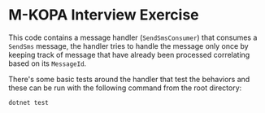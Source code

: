 # M-KOPA Interview Exercise

This code contains a message handler (`SendSmsConsumer`) that consumes a `SendSms` message, the handler tries to handle the message only once by keeping track of message that have already been processed correlating based on its `MessageId`.

There's some basic tests around the handler that test the behaviors and these can be run with the following command from the root directory:

```bash
dotnet test
```